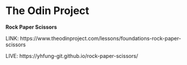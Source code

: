 <h1>The Odin Project</h1>
<p><strong>Rock Paper Scissors</strong></p>
<p>LINK: https://www.theodinproject.com/lessons/foundations-rock-paper-scissors</p>
<p>LIVE: https://yhfung-git.github.io/rock-paper-scissors/</p>
